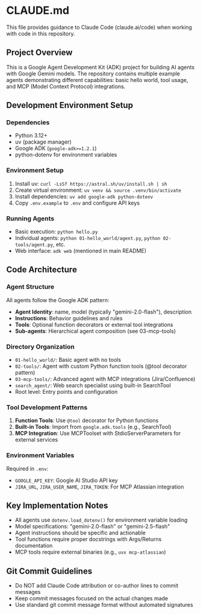 # CLAUDE.md

This file provides guidance to Claude Code (claude.ai/code) when working with code in this repository.

## Project Overview

This is a Google Agent Development Kit (ADK) project for building AI agents with Google Gemini models. The repository contains multiple example agents demonstrating different capabilities: basic hello world, tool usage, and MCP (Model Context Protocol) integrations.

## Development Environment Setup

### Dependencies
- Python 3.12+
- uv (package manager)
- Google ADK (`google-adk>=1.2.1`)
- python-dotenv for environment variables

### Environment Setup
1. Install uv: `curl -LsSf https://astral.sh/uv/install.sh | sh`
2. Create virtual environment: `uv venv && source .venv/bin/activate`
3. Install dependencies: `uv add google-adk python-dotenv`
4. Copy `.env.example` to `.env` and configure API keys

### Running Agents
- Basic execution: `python hello.py`
- Individual agents: `python 01-hello_world/agent.py`, `python 02-tools/agent.py`, etc.
- Web interface: `adk web` (mentioned in main README)

## Code Architecture

### Agent Structure
All agents follow the Google ADK pattern:
- **Agent Identity**: name, model (typically "gemini-2.0-flash"), description
- **Instructions**: Behavior guidelines and rules
- **Tools**: Optional function decorators or external tool integrations
- **Sub-agents**: Hierarchical agent composition (see 03-mcp-tools)

### Directory Organization
- `01-hello_world/`: Basic agent with no tools
- `02-tools/`: Agent with custom Python function tools (@tool decorator pattern)
- `03-mcp-tools/`: Advanced agent with MCP integrations (Jira/Confluence)
- `search_agent/`: Web search specialist using built-in SearchTool
- Root level: Entry points and configuration

### Tool Development Patterns
1. **Function Tools**: Use `@tool` decorator for Python functions
2. **Built-in Tools**: Import from `google.adk.tools` (e.g., SearchTool)
3. **MCP Integration**: Use MCPToolset with StdioServerParameters for external services

### Environment Variables
Required in `.env`:
- `GOOGLE_API_KEY`: Google AI Studio API key
- `JIRA_URL`, `JIRA_USER_NAME`, `JIRA_TOKEN`: For MCP Atlassian integration

## Key Implementation Notes

- All agents use `dotenv.load_dotenv()` for environment variable loading
- Model specifications: "gemini-2.0-flash" or "gemini-2.5-flash" 
- Agent instructions should be specific and actionable
- Tool functions require proper docstrings with Args/Returns documentation
- MCP tools require external binaries (e.g., `uvx mcp-atlassian`)

## Git Commit Guidelines

- Do NOT add Claude Code attribution or co-author lines to commit messages
- Keep commit messages focused on the actual changes made
- Use standard git commit message format without automated signatures